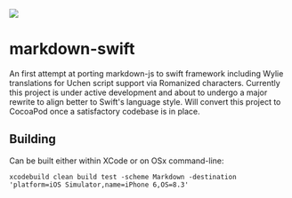 ![](https://travis-ci.org/leannenorthrop/markdown-swift.svg?branch=master)

# markdown-swift

An first attempt at porting markdown-js to swift framework including Wylie translations for Uchen script support via Romanized characters. Currently this project is under active development and about to undergo a major rewrite to align better to Swift's
language style. Will convert this project to CocoaPod once a satisfactory codebase is in place.

## Building

Can be built either within XCode or on OSx command-line: 

```
xcodebuild clean build test -scheme Markdown -destination 'platform=iOS Simulator,name=iPhone 6,OS=8.3'
```
